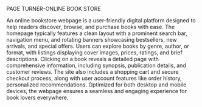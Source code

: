 PAGE TURNER-ONLINE BOOK STORE


An online bookstore webpage is a user-friendly digital platform designed to help readers discover, browse, and purchase books with ease. The homepage typically features a clean layout with a prominent search bar, navigation menu, and rotating banners showcasing bestsellers, new arrivals, and special offers. Users can explore books by genre, author, or format, with listings displaying cover images, prices, ratings, and brief descriptions. Clicking on a book reveals a detailed page with comprehensive information, including synopsis, publication details, and customer reviews. The site also includes a shopping cart and secure checkout process, along with user account features like order history, personalized recommendations. Optimized for both desktop and mobile devices, the webpage ensures a seamless and engaging experience for book lovers everywhere.
